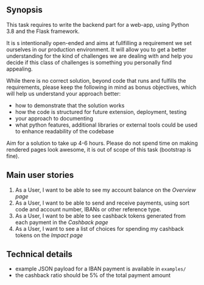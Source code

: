 ## Synopsis

This task requires to write the backend part for a web-app, using Python 3.8 and the Flask framework.

It is s intentionally open-ended and aims at fullfilling a requirement we set ourselves in our production environment. It will allow you to get a better understanding for the kind of challenges we are dealing with and help you decide if this class of challenges is something you personally find appealing. 

While there is no correct solution, beyond code that runs and fulfills the requirements, please keep the following in mind as bonus objectives, which will help us understand your approach better:

- how to demonstrate that the solution works
- how the code is structured for future extension, deployment, testing
- your approach to documenting
- what python features, additional libraries or external tools could be used to enhance readability of the codebase

Aim for a solution to take up 4-6 hours. Please do not spend time on making rendered pages look awesome,
 it is out of scope of this task (bootstrap is fine).

## Main user stories
1. As a User, I want to be able to see my account balance on the *Overview page*
2. As a User, I want to be able to send and receive payments, using sort code and account number, IBANs or other reference type.
3. As a User, I want to be able to see cashback tokens generated from each payment in the *Cashback page*
4. As a User, I want to see a list of choices for spending my cashback tokens on the *Impact page*

## Technical details
- example JSON payload for a IBAN payment is available in `examples/`
- the cashback ratio should be 5% of the total payment amount

